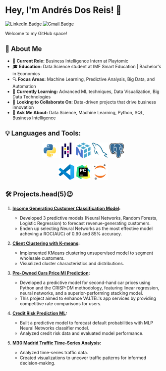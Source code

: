  # Hey, I'm Andrés Dos Reis! 👋

<div id="badges">
  <a href="https://www.linkedin.com/in/andresdosreis11/">
    <img src="https://img.shields.io/badge/LinkedIn-blue?style=for-the-badge&logo=linkedin&logoColor=white" alt="LinkedIn Badge"/>
  </a>
  <a href="mailto:andresdosreisramirez@gmail.com">
    <img src="https://img.shields.io/badge/Gmail-D14836?style=for-the-badge&logo=gmail&logoColor=white" alt="Gmail Badge"/>
  </a>
</div>

Welcome to my GitHub space!

## 🌟 About Me
- 💼 **Current Role:** Business Intelligence Intern at Playtomic
- 🎓 **Education:** Data Science student at IMF Smart Education | Bachelor's in Economics
- 🔍 **Focus Areas:** Machine Learning, Predictive Analysis, Big Data, and Automation
- 🌱 **Currently Learning:** Advanced ML techniques, Data Visualization, Big Data Technologies
- 👯 **Looking to Collaborate On:** Data-driven projects that drive business innovation
- 💬 **Ask Me About:** Data Science, Machine Learning, Python, SQL, Business Intelligence

## 💡 Languages and Tools:
<div align="center">
  <img src="https://raw.githubusercontent.com/devicons/devicon/master/icons/python/python-original.svg" alt="Python" width="50" height="50"/>
  <img src="https://raw.githubusercontent.com/devicons/devicon/master/icons/pandas/pandas-original.svg" alt="Pandas" width="50" height="50"/>
  <img src="https://raw.githubusercontent.com/devicons/devicon/master/icons/numpy/numpy-original.svg" alt="NumPy" width="50" height="50"/>
  <img src="https://raw.githubusercontent.com/devicons/devicon/master/icons/mysql/mysql-original.svg" alt="MySQL" width="50" height="50"/>
  <img src="https://raw.githubusercontent.com/devicons/devicon/master/icons/postgresql/postgresql-original.svg" alt="PostgreSQL" width="50" height="50"/>
</div>
<br>
<div align="center">
  <img src="https://raw.githubusercontent.com/devicons/devicon/master/icons/vscode/vscode-original.svg" alt="VSCode" width="50" height="50"/>
  <img src="https://raw.githubusercontent.com/devicons/devicon/master/icons/pycharm/pycharm-original.svg" alt="PyCharm" width="50" height="50"/>
  <img src="https://raw.githubusercontent.com/devicons/devicon/master/icons/jupyter/jupyter-original.svg" alt="Jupyter" width="50" height="50"/>
</div>

## 🛠️ Projects.head(5)😉 
1. **[Income Generating Customer Classification Model](https://github.com/andresdr11/Income-Generating-Customer-Prediction-Model):** 
   - Developed 3 predictive models (Neural Networks, Random Forests, Logistic Regression) to forecast revenue-generating customers.
   - Enden up selecting Neural Networks as the most effective model acheving a ROC(AUC) of 0.90 and 85% accuracy.

2. **[Client Clustering with K-means](https://github.com/andresdr11/Client_Clustering_K-means):** 
   - Implemented KMeans clustering unsupervised model to segment wholesale customers.
   - Visualized cluster characteristics and distributions.

3. **[Pre-Owned Cars Price Ml Prediction](https://github.com/andresdr11/Pre_Owned_Cars_Price_Prediction):**
   - Developed a predictive model for second-hand car prices using Python and the CRISP-DM methodology, featuring linear regression,
     neural networks, and a superior-performing stacking model.
   - This project aimed to enhance VALTEL's app services by providing competitive rate comparisons for users.

4. **[Credit Risk Prediction ML](https://github.com/andresdr11/Credit_Risk_Prediction_ML):** 
   - Built a predictive model to forecast default probabilities with MLP Neural Networks classifier model.
   - Analyzed credit risk data and evaluated model performance.

5. **[M30 Madrid Traffic Time-Series Analysis](https://github.com/andresdr11/Trafico_M30_Madrid):** 
   - Analyzed time-series traffic data.
   - Created visualizations to uncover traffic patterns for informed decision-making.

